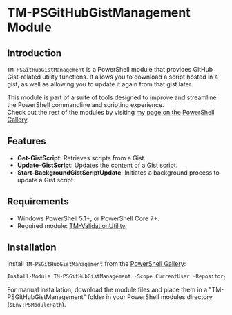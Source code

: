 # TM-PSGitHubGistManagement Module

## Introduction
`TM-PSGitHubGistManagement` is a PowerShell module that provides GitHub Gist-related utility functions. It allows you to download a script hosted in a gist, as well as allowing you to update it again from that gist later.  

This module is part of a suite of tools designed to improve and streamline the PowerShell commandline and scripting experience.  
Check out the rest of the modules by visiting [my page on the PowerShell Gallery](https://www.powershellgallery.com/profiles/tmarvin).  

## Features
- **Get-GistScript**: Retrieves scripts from a Gist.
- **Update-GistScript**: Updates the content of a Gist script.
- **Start-BackgroundGistScriptUpdate**: Initiates a background process to update a Gist script.

## Requirements
- Windows PowerShell 5.1+, or PowerShell Core 7+.
- Required module: [TM-ValidationUtility](https://www.powershellgallery.com/packages/TM-ValidationUtility).

## Installation
Install `TM-PSGitHubGistManagement` from the [PowerShell Gallery](https://www.powershellgallery.com/packages/TM-PSGitHubGistManagement):
```powershell
Install-Module TM-PSGitHubGistManagement -Scope CurrentUser -Repository PSGallery
```

For manual installation, download the module files and place them in a "TM-PSGitHubGistManagement" folder in your PowerShell modules directory (`$Env:PSModulePath`).
